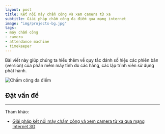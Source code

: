 ```yaml
---
layout: post
title: Kết nối máy chấm công và xem camera từ xa
subtitle: Giải pháp chấm công đa điểm qua mạng internet
image: "img/projects-bg.jpg"
tags:
- máy chấm công
- camera
- attendance machine
- timekeeper
---
```


Bài viết này giúp chúng ta hiểu thêm về quy tắc đánh số hiệu các phiên bản (version) của phần mềm máy tính do các hãng, các lập trình viên sử dụng phát hành.

![Chấm công đa điểm](https://boxxv.github.io/img/timekeeper/giai-phap-cham-cong-nhieu-diem.jpg "Chấm công đa điểm")


## Đặt vấn đề




-----
Tham khảo:

- [Giải pháp kết nối máy chấm công và xem camera từ xa qua mạng Internet 3G](https://dienmayvanphong.com/giai-phap-ket-noi-may-cham-cong-va-xem-camera-tu-xa-qua-mang-internet-3g/)